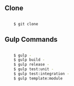 ## Clone
```bash

    $ git clone 

```


## Gulp Commands

```bash

    $ gulp -
    $ gulp build -
    $ gulp release -
    $ gulp test:unit -
    $ gulp test:integration -
    $ gulp template:module

```

